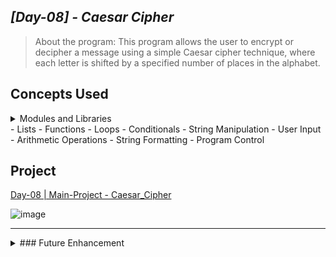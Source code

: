 ## ***[Day-08] - Caesar Cipher***
> About the program: This program allows the user to encrypt or decipher a message using a simple Caesar cipher technique, where each letter is shifted by a specified number of places in the alphabet.

## Concepts Used
<details>
 <summary> Modules and Libraries</summary>
 - Time Module
</details>
- Lists
- Functions
- Loops
- Conditionals
- String Manipulation
- User Input
- Arithmetic Operations
- String Formatting
- Program Control 
 
## **Project**
[Day-08 | Main-Project - Caesar_Cipher](https://github.com/jamaicapalillo/100-Days-of-Coding/blob/main/%5BBeginner-Programs%5D/%5BDay-08%5D%20-%20Caesar%20Cipher/%5BMain-Project%5D%20Caesar_Cipher.pyhttps://github.com/jamaicapalillo/100-Days-of-Coding/blob/main/%5BBeginner-Programs%5D/%5BDay-07%5D%20-%20%20Hangman/%5BMain-Project%5D%20-%20Hangman)  

![image](https://github.com/user-attachments/assets/75eef31a-494d-42b4-a920-6a186aa0721b)

---
<details>
 <summary>
### Future Enhancement
  </summary>
- [ ] Add font colors
</details>
